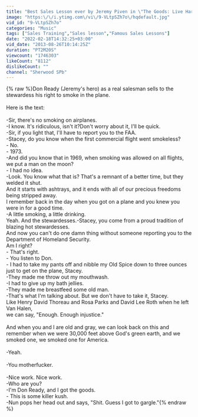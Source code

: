 ```yaml
---
title: "Best Sales Lesson ever by Jeremy Piven in \"The Goods: Live Hard, Sell Hard\""
image: "https:\/\/i.ytimg.com\/vi\/9-VLtpSZh7o\/hqdefault.jpg"
vid_id: "9-VLtpSZh7o"
categories: "Music"
tags: ["Sales Training","Sales lesson","Famous Sales Lessons"]
date: "2022-02-18T14:32:25+03:00"
vid_date: "2013-08-26T10:14:25Z"
duration: "PT2M20S"
viewcount: "1746303"
likeCount: "8112"
dislikeCount: ""
channel: "Sherwood SPb"
---
```

{% raw %}Don Ready (Jeremy's hero) as a real salesman sells to the stewardess his right to smoke in the plane.<br /><br />Here is the text:<br /><br />-Sir, there's no smoking on airplanes.<br />-I know. It's ridiculous, isn't it?Don't worry about it, I'll be quick.<br />-Sir, if you light that, I'll have to report you to the FAA.<br />-Stacey, do you know when the first commercial flight went smokeless?<br />- No.<br />- 1973.<br />-And did you know that in 1969, when smoking was allowed on all flights, we put a man on the moon?<br />- I had no idea.<br />-Look. You know what that is? That's a remnant of a better time, but they welded it shut.<br />And it starts with ashtrays, and it ends with all of our precious freedoms being stripped away.<br />I remember back in the day  when you got on a plane and you knew you were in for a good time.<br />-A little smoking, a little drinking. <br /> Yeah. And the stewardesses.-Stacey, you come from a proud tradition of blazing hot stewardesses.<br />And now you can't do one damn thing without someone reporting you to the Department of Homeland Security.  <br />Am I right?<br />- That's right.<br />- You listen to Don.<br />- I had to take my pants off  and nibble my Old Spice down to three ounces  just to get on the plane, Stacey.<br />-They made me throw out my mouthwash.<br />-I had to give up my bath jellies.<br />-They made me breastfeed some old man.<br />-That's what I'm talking about. But we don't have to take it, Stacey.<br />Like Henry David Thoreau and Rosa Parks  and David Lee Roth when he left Van Halen,<br />we can say, &quot;Enough. Enough injustice.&quot;<br /><br />And when you and I are old and gray,  we can look back on this and remember when we were  30,000 feet above God's green earth, and we smoked one,  we smoked one for America.<br />  <br />-Yeah.<br /> <br />-You motherfucker.<br />  <br />-Nice work. Nice work.<br />  -Who are you?<br />  -I'm Don Ready, and I got the goods.<br />- This is some killer kush.<br />-Nun pops her head out and says, &quot;Shit. Guess I got to gargle.&quot;{% endraw %}
